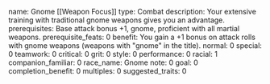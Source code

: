 name: Gnome [[Weapon Focus]]
type: Combat
description: Your extensive training with traditional gnome weapons gives you an advantage.
prerequisites: Base attack bonus +1, gnome, proficient with all martial weapons.
prerequisite_feats: 0
benefit: You gain a +1 bonus on attack rolls with gnome weapons (weapons with "gnome" in the title).
normal: 0
special: 0
teamwork: 0
critical: 0
grit: 0
style: 0
performance: 0
racial: 1
companion_familiar: 0
race_name: Gnome
note: 0
goal: 0
completion_benefit: 0
multiples: 0
suggested_traits: 0
